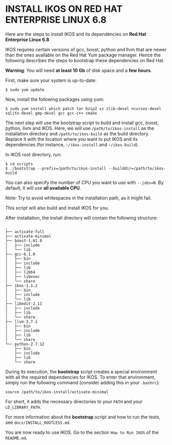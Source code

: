 INSTALL IKOS ON RED HAT ENTERPRISE LINUX 6.8
============================================

Here are the steps to install IKOS and its dependencies on **Red Hat Enterprise Linux 6.8**

IKOS requires certain versions of gcc, boost, python and llvm that are newer than the ones available on the Red Hat Yum package manager. Hence the following describes the steps to bootstrap these dependencies on Red Hat.

**Warning**: You will need **at least 10 Gb** of disk space and a **few hours**.

First, make sure your system is up-to-date:

```
$ sudo yum update
```

Now, install the following packages using yum:

```
$ sudo yum install which patch tar bzip2 xz zlib-devel ncurses-devel sqlite-devel gmp-devel gcc gcc-c++ cmake
```

The next step will use the bootstrap script to build and install gcc, boost, python, llvm and IKOS.
Here, we will use `/path/to/ikos-install` as the installation directory and `/path/to/ikos-build` as the build directory. Replace it with the location where you want to put IKOS and its dependencies (for instance, `~/ikos-install` and `~/ikos-build`).

In IKOS root directory, run:

```
$ cd scripts
$ ./bootstrap --prefix=/path/to/ikos-install --builddir=/path/to/ikos-build
```

You can also specify the number of CPU you want to use with `--jobs=N`. By default, it will use **all available CPU**.

Note: Try to avoid whitespaces in the installation path, as it might fail.

This script will also build and install IKOS for you.

After installation, the install directory will contain the following structure:

```
.
├── activate-full
├── activate-minimal
├── boost-1.61.0
│   ├── include
│   └── lib
├── gcc-6.1.0
│   ├── bin
│   ├── include
│   ├── lib
│   ├── lib64
│   ├── libexec
│   └── share
├── ikos-1.1.2
│   ├── bin
│   ├── include
│   └── lib
├── libedit-2.11
│   ├── include
│   ├── lib
│   └── share
├── llvm-3.7.1
│   ├── bin
│   ├── include
│   ├── lib
│   └── share
└── python-2.7.12
    ├── bin
    ├── include
    ├── lib
    └── share
```

During its execution, the **bootstrap** script creates a special environment with all the required dependencies for IKOS. To enter that environment, simply run the following command (consider adding this in your `.bashrc`):

```
source /path/to/ikos-install/activate-minimal
```

For short, it adds the necessary directories to your `PATH` and your `LD_LIBRARY_PATH`.

For more information about the **bootstrap** script and how to run the tests, see `docs/INSTALL_ROOTLESS.md`.

You are now ready to use IKOS. Go to the section `How to Run IKOS` of the `README.md`.
